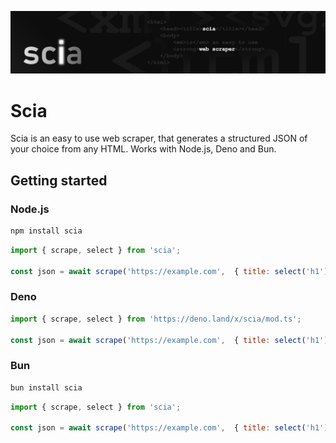 <p>
  <img src="./banner.png" alt="scia" />
</p>

# Scia

Scia is an easy to use web scraper, that generates a structured JSON of your choice from any HTML. Works with Node.js, Deno and Bun.

## Getting started 

### Node.js

```sh
npm install scia
```

```js
import { scrape, select } from 'scia';

const json = await scrape('https://example.com',  { title: select('h1') });
```

### Deno

```js
import { scrape, select } from 'https://deno.land/x/scia/mod.ts';

const json = await scrape('https://example.com',  { title: select('h1') });
```

### Bun

```sh
bun install scia
```

```js
import { scrape, select } from 'scia';

const json = await scrape('https://example.com',  { title: select('h1') });
```